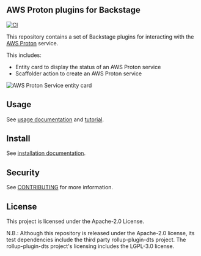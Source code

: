 ## AWS Proton plugins for Backstage

[![CI](https://github.com/awslabs/aws-proton-plugins-for-backstage/actions/workflows/ci.yml/badge.svg?branch=main)](https://github.com/awslabs/aws-proton-plugins-for-backstage/actions/workflows/ci.yml)

This repository contains a set of Backstage plugins for interacting with the [AWS Proton](https://aws.amazon.com/proton/) service.

This includes:
- Entity card to display the status of an AWS Proton service
- Scaffolder action to create an AWS Proton service

![AWS Proton Service entity card](/docs/images/proton-entity-card.png "AWS Proton Service entity card")

## Usage

See [usage documentation](./docs/usage.md) and [tutorial](./docs/tutorial.md).

## Install

See [installation documentation](./docs/install.md).

## Security

See [CONTRIBUTING](CONTRIBUTING.md#security-issue-notifications) for more information.

## License

This project is licensed under the Apache-2.0 License.

N.B.: Although this repository is released under the Apache-2.0 license, its test dependencies include the third party rollup-plugin-dts project. The rollup-plugin-dts project's licensing includes the LGPL-3.0 license.
